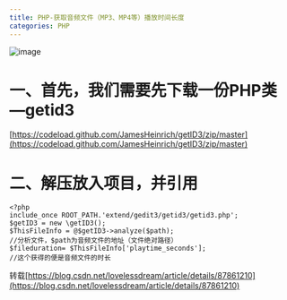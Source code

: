 ```yaml
---
title: PHP-获取音频文件（MP3、MP4等）播放时间长度
categories: PHP
---
```


![image](https://upload-images.jianshu.io/upload_images/15325592-da116e2655c14b5f?imageMogr2/auto-orient/strip%7CimageView2/2/w/1240)
<!-- more -->
# 一、首先，我们需要先下载一份PHP类—getid3
[https://codeload.github.com/JamesHeinrich/getID3/zip/master](https://codeload.github.com/JamesHeinrich/getID3/zip/master)
# 二、解压放入项目，并引用
```
<?php 
include_once ROOT_PATH.'extend/gedit3/getid3/getid3.php';
$getID3 = new \getID3();
$ThisFileInfo = @$getID3->analyze($path); 
//分析文件，$path为音频文件的地址（文件绝对路径）
$fileduration= $ThisFileInfo['playtime_seconds']; 
//这个获得的便是音频文件的时长
```

转载[https://blog.csdn.net/lovelessdream/article/details/87861210](https://blog.csdn.net/lovelessdream/article/details/87861210)
